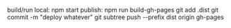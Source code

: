 build/run local:
npm start
publish:
npm run build-gh-pages
git add .dist
git commit -m "deploy whatever"
git subtree push --prefix dist origin gh-pages
